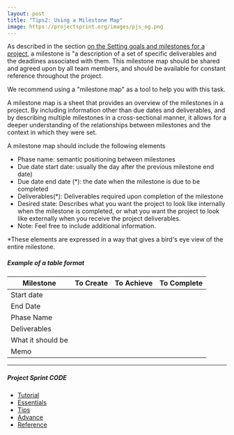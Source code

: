 ```yaml
---
layout: post
title: "Tips2: Using a Milestone Map"
image: https://projectsprint.org/images/pjs_og.png
---
```


As described in the section [on the Setting goals and milestones for a project](../tutorial/section2-1.md), a milestone is "a description of a set of specific deliverables and the deadlines associated with them.
This milestone map should be shared and agreed upon by all team members, and should be available for constant reference throughout the project.

We recommend using a "milestone map" as a tool to help you with this task.

A milestone map is a sheet that provides an overview of the milestones in a project. By including information other than due dates and deliverables, and by describing multiple milestones in a cross-sectional manner, it allows for a deeper understanding of the relationships between milestones and the context in which they were set.

A milestone map should include the following elements

  - Phase name: semantic positioning between milestones
  - Due date start date: usually the day after the previous milestone end date)
  - Due date end date (*): the date when the milestone is due to be completed
  - Deliverables(*): Deliverables required upon completion of the milestone
  - Desired state: Describes what you want the project to look like internally when the milestone is completed, or what you want the project to look like externally when you receive the project deliverables.
  - Note: Feel free to include additional information.

*These elements are expressed in a way that gives a bird's eye view of the entire milestone.

##### Example of a table format

 Milestone | To Create | To Achieve   | To Complete
--|---|---|--
Start date|    |    |   
End Date  |    |    |   
Phase Name  |    |    |   
Deliverables  |    |    |   
What it should be |    |    |   
Memo  |    |    |   

---

##### Project Sprint CODE
- [Tutorial](../tutorial/index.md)
- [Essentials](../essentials.md)
- [Tips](../tips/index.md)
- [Advance](../advance.md)
- [Reference](../reference.md)
